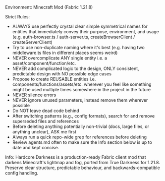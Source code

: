 Environment:
Minecraft Mod (Fabric 1.21.8)

Strict Rules:
- ALWAYS use perfectly crystal clear simple symmetrical names for entities that immediately convey their purpose, environment, and usage (e.g. auth-browser.ts / auth-server.ts, createBrowserClient / createServerClient)
- Try to use non-duplicate naming where it's best (e.g. having two middleware.ts files in different places seems weird)
- NEVER overcomplicate ANY single entity i.e. a asset/component/function/etc.
- NEVER add complicated logic to the design, ONLY consistent, predictable design with NO possible edge cases
- Propose to create REUSABLE entities i.e. components/functions/assets/etc. wherever you feel like something might be used multiple times somewhere in the project in the future
- NEVER silence errors
- NEVER ignore unused parameters, instead remove them wherever possible
- Do NOT leave dead code behind
- After switching patterns (e.g., config formats), search for and remove superseded files and references
- Before deleting anything potentially non-trivial (docs, large files, or anything unclear), ASK me first
- Always run a quick repo-wide grep for references before deleting
- Review agents.md often to make sure the Info section below is up to date and kept concise.

Info:
Hardcore Darkness is a production-ready Fabric client mod that darkens Minecraft's lightmap and fog, ported from True Darkness for 1.21.8. Preserve clear structure, predictable behaviour, and backwards-compatible config handling.
